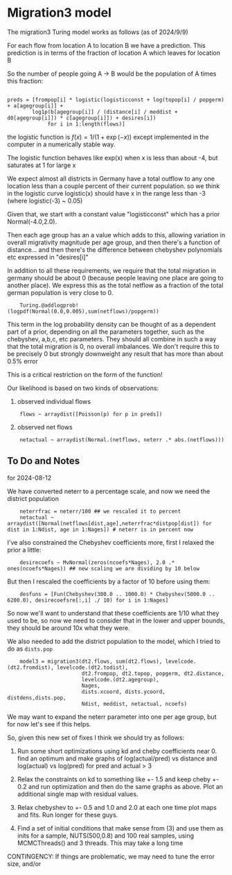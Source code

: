 # Migration3 model

The migration3 Turing model works as follows (as of 2024/9/9)

For each flow from location A to location B we have a prediction. This prediction is in terms of the fraction of location A which leaves for location B

So the number of people going A -> B would be the population of A times this fraction:

```{julia}

preds = [frompop[i] * logistic(logisticconst + log(topop[i] / popgerm) + a[agegroup[i]] +
        log1p(b[agegroup[i]] / (distance[i] / meddist + d0[agegroup[i]]) * c[agegroup[i]]) + desires[i])
             for i in 1:length(flows)]

```

the logistic function is $f(x) = 1/(1+\exp(-x))$ except implemented in the computer in a numerically stable way.

The logistic function behaves like exp(x) when x is less than about -4, but saturates at 1 for large x

We expect almost all districts in Germany have a total outflow to any one location less than a couple percent of their current population. so we think in the logistic curve logistic(x) should have x in the range less than -3 (where logistic(-3) ~ 0.05)

Given that, we start with a constant value "logisticconst" which has a prior Normal(-4.0,2.0). 

Then each age group has an a value which adds to this, allowing variation in overall migrativity magnitude per age group, and then there's a function of distance... and then there's the difference between chebyshev polynomials etc expressed in "desires[i]"

In addition to all these requirements, we require that the total migration in germany should be about 0 (because people leaving one place are going to another place). We express this as the total netflow as a fraction of the total german population is very close to 0.

```{julia}
    Turing.@addlogprob!(logpdf(Normal(0.0,0.005),sum(netflows)/popgerm))
```

This term in the log probability density can be thought of as a dependent part of a prior, depending on all the parameters together, such as the chebyshev, a,b,c, etc parameters. They should all combine in such a way that the total migration is 0, no overall imbalances. We don't require this to be precisely 0 but strongly downweight any result that has more than about 0.5% error

This is a critical restriction on the form of the function!

Our likelihood is based on two kinds of observations:

1) observed individual flows
```{julia}
    flows ~ arraydist([Poisson(p) for p in preds])
```

2) observed net flows
```{julia}
    netactual ~ arraydist(Normal.(netflows, neterr .* abs.(netflows)))
```

## To Do and Notes

for 2024-08-12

We have converted neterr to a percentage scale, and now we need the district population
```{julia}
    neterrfrac = neterr/100 ## we rescaled it to percent
    netactual ~ arraydist([Normal(netflows[dist,age],neterrfrac*distpop[dist]) for dist in 1:Ndist, age in 1:Nages]) # neterr is in percent now
```

I've also constrained the Chebyshev coefficients more, first I relaxed the prior a little:

```{julia}
    desirecoefs ~ MvNormal(zeros(ncoefs*Nages), 2.0 .* ones(ncoefs*Nages)) ## new scaling we are dividing by 10 below

```
But then I rescaled the coefficients by a factor of 10 before using them:

```{julia}
    desfuns = [Fun(Chebyshev(300.0 .. 1000.0) * Chebyshev(5000.0 .. 6200.0), desirecoefsre[:,i] ./ 10) for i in 1:Nages]

```

So now we'll want to understand that these coefficients are 1/10 what they used to be, so now we need to consider that in the lower and upper bounds, they should be around 10x what they were.

We also needed to add the district population to the model, which I tried to do as `dists.pop`

```
    model3 = migration3(dt2.flows, sum(dt2.flows), levelcode.(dt2.fromdist), levelcode.(dt2.todist),
                        dt2.frompop, dt2.topop, popgerm, dt2.distance,
                        levelcode.(dt2.agegroup),
                        Nages,
                        dists.xcoord, dists.ycoord, distdens,dists.pop,
                        Ndist, meddist, netactual, ncoefs)

```

We may want to expand the neterr parameter into one per age group, but for now let's see if this helps.

So, given this new set of fixes I think we should try as follows:

1) Run some short optimizations using kd and cheby coefficients near 0. find an optimum and make graphs of log(actual/pred) vs distance and log(actual) vs log(pred) for pred and actual > 3

2) Relax the constraints on kd to something like +- 1.5 and keep cheby +- 0.2 and run optimization and then do the same graphs as above. Plot an additional single map with residual values.

3) Relax chebyshev to +- 0.5 and 1.0 and 2.0 at each one time plot maps and fits. Run longer for these guys.

4) Find a set of initial conditions that make sense from (3) and use them as inits for a sample, NUTS(500,0.8) and 100 real samples, using MCMCThreads() and 3 threads. This may take a long time

CONTINGENCY: If things are problematic, we may need to tune the error size, and/or 